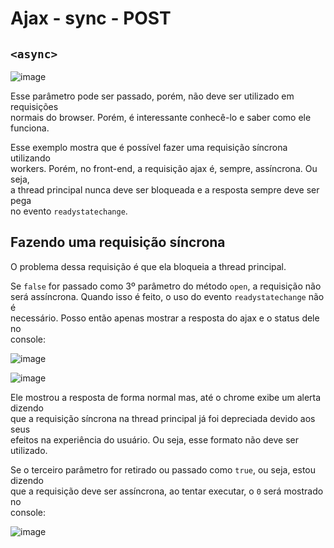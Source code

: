 # Ajax - sync - POST 

## `<async>` 
![image](https://user-images.githubusercontent.com/29297788/33270832-82e4015a-d36c-11e7-8877-d931ebb87488.png)

Esse parâmetro pode ser passado, porém, não deve ser utilizado em requisições  
normais do browser. Porém, é interessante conhecê-lo e saber como ele funciona.  

Esse exemplo mostra que é possível fazer uma requisição síncrona utilizando  
workers. Porém, no front-end, a requisição ajax é, sempre, assíncrona. Ou seja,  
a thread principal nunca deve ser bloqueada e a resposta sempre deve ser pega  
no evento `readystatechange`.  

## Fazendo uma requisição síncrona 
O problema dessa requisição é que ela bloqueia a thread principal.  

Se `false` for passado como 3º parâmetro do método `open`, a requisição não  
será assíncrona. Quando isso é feito, o uso do evento `readystatechange` não é  
necessário. Posso então apenas mostrar a resposta do ajax e o status dele no  
console:  

![image](https://user-images.githubusercontent.com/29297788/33271320-1013eb5c-d36e-11e7-86e1-8d9942fc1c8c.png)

![image](https://user-images.githubusercontent.com/29297788/33271356-261f0440-d36e-11e7-87e6-7e31a4076ae5.png)

Ele mostrou a resposta de forma normal mas, até o chrome exibe um alerta dizendo  
que a requisição síncrona na thread principal já foi depreciada devido aos seus  
efeitos na experiência do usuário. Ou seja, esse formato não deve ser utilizado.  

Se o terceiro parâmetro for retirado ou passado como `true`, ou seja, estou dizendo  
que a requisição deve ser assíncrona, ao tentar executar, o `0` será mostrado no  
console:  

![image](https://user-images.githubusercontent.com/29297788/33271512-9ac34dd8-d36e-11e7-9fc1-8601f25882d8.png)

